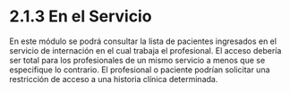 # 2.1.3 En el Servicio

En este módulo se podrá consultar la lista de pacientes ingresados en el servicio de internación en el cual trabaja el profesional. El acceso debería ser total para los profesionales de un mismo servicio a menos que se especifique lo contrario. El profesional o paciente podrían solicitar una restricción de acceso a una historia clínica determinada.
